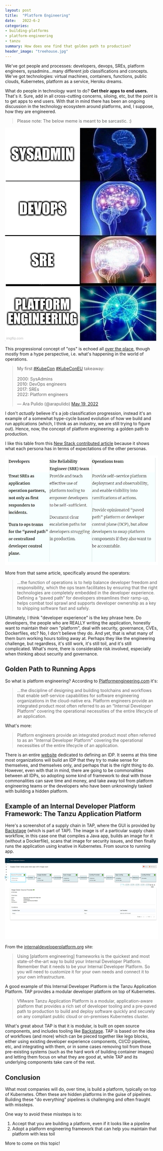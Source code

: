 ```yaml
---
layout: post
title:  "Platform Engineering"
date:   2022-6-2
categories: 
- building-platforms
- platform-engineering
- tanzu
summary: How does one find that golden path to production?
header_image: "treehouse.jpg"
---
```


We've got people and processes: developers, devops, SREs, platform engineers, sysadmins...many different job classifications and concepts. We've got technologies: virtual machines, containers, functions, public clouds, Kubernetes, platform as a service, Heroku dreams.

What do people in technology want to do? **Get their apps to end users.** That's it. Sure, add in all cross-cutting concerns, siloing, etc, but the point is to get apps to end users. With that in mind there has been an ongoing discussion in the technology ecosystem around platforms, and, I suppose, how they are engineered.

>Please note: The below meme is meant to be sarcastic. :)

<img src="/img/blog-images/ops-galaxy-brain.jpg" alt="sysadmin to devops to SRE to platform engineering" style="width:500px;"/>

This progressional concept of "ops" is echoed all [over the place](https://blog.getambassador.io/kubecon-eu-2022-summary-cloud-novices-golden-paths-and-software-supply-chains-f38d34b0c5a4), though mostly from a hype perspective, i.e. what's happening in the world of operations.

<blockquote class="twitter-tweet"><p lang="en" dir="ltr">My first <a href="https://twitter.com/hashtag/KubeCon?src=hash&amp;ref_src=twsrc%5Etfw">#KubeCon</a> <a href="https://twitter.com/hashtag/KubeConEU?src=hash&amp;ref_src=twsrc%5Etfw">#KubeConEU</a> takeaway:<br><br>2000: SysAdmins<br>2010: DevOps engineers<br>2017: SREs<br>2022: Platform engineers</p>&mdash; Ara Pulido (@arapulido) <a href="https://twitter.com/arapulido/status/1527216800416538624?ref_src=twsrc%5Etfw">May 19, 2022</a></blockquote> <script async src="https://platform.twitter.com/widgets.js" charset="utf-8"></script> 

I don't *actually* believe it's a job classification progression, instead it's an example of a somewhat hype-cycle based evolution of how we build and run applications (which, I think as an industry, we are still trying to figure out). Hence, now, the concept of platform engineering: a golden path to production.

I like this table from this [New Stack contributed article](https://thenewstack.io/how-the-developer-experience-is-changing-with-cloud-native/) because it shows what each persona has in terms of expectations of the other personas.

<img src="/img/blog-images/plat-eng-descriptions.jpg" alt="sysadmin to devops to SRE to platform engineering" style="width:800px;"/>

More from that same article, specifically around the operators:

>...the function of operations is to help balance developer freedom and responsibility, which the ops team facilitates by ensuring that the right technologies are completely embedded in the developer experience. Defining a “paved path” for developers streamlines their ramp-up, helps combat tool sprawl and supports developer ownership as a key to shipping software fast and safely.

Ultimately, I think "developer experience" is the key phrase here. Do developers, the people who are REALLY writing the application, honestly want to maintain their own "platform", deal with security, governance, CVEs, Dockerfiles, etc? No, I don't believe they do. And yet, that is what many of them burn working hours toiling away at. Perhaps they like the engineering challenge, but regardless, it's still work, it's still toil, and it's still complicated. What's more, there is considerable risk involved, especially when thinking about security and governance.

## Golden Path to Running Apps

So what is platform engineering? According to [Platformengineering.com](https://platformengineering.org/blog/what-is-platform-engineering) it's:

>...the discipline of designing and building toolchains and workflows that enable self-service capabilities for software engineering organizations in the cloud-native era. Platform engineers provide an integrated product most often referred to as an “Internal Developer Platform” covering the operational necessities of the entire lifecycle of an application.

What's more:

>Platform engineers provide an integrated product most often referred to as an "Internal Developer Platform" covering the operational necessities of the entire lifecycle of an application.

There is an entire [website](https://internaldeveloperplatform.org) dedicated to defining an IDP. It seems at this time most organizations will build an IDP that they try to make sense for themselves, and themselves only, and perhaps that is the right thing to do. However, even with that in mind, there are going to be commonalities between all IDPs, so adopting some kind of framework to deal with those commonalities can save time and money, and take away toil from platform engineering teams or the developers who have been unknowingly tasked with building a hidden platform.

## Example of an Internal Developer Platform Framework: The Tanzu Application Platform

Here's a screenshot of a supply chain in TAP, where the GUI is provided by [Backstage](https://backstage.io) (which is part of TAP). The image is of a particular supply chain workflow, in this case one that compiles a Java app, builds an image for it (without a Dockerfile), scans that image for security issues, and then finally runs the application using knative in Kubernetes. From source to running app.

![An example of the TAP GUI: compiling code, budiling an image, scanning it, and running it in Kubernetes](/img/blog-images/tap-image-scan.jpg)

From the [internaldeveloperplatform.org](https://internaldeveloperplatform.org/frameworks/) site:

>Using [platform engineering] frameworks is the quickest and most state-of-the-art way to build your Internal Developer Platform. Remember that it needs to be your Internal Developer Platform. So you will need to customize it for your own needs and connect it to your own infrastructure. 

A good example of this Internal Developer Platform is the Tanzu Application Platform. TAP provides a modular developer platform on top of Kubernetes.

>VMware Tanzu Application Platform is a modular, application-aware platform that provides a rich set of developer tooling and a pre-paved path to production to build and deploy software quickly and securely on any compliant public cloud or on-premises Kubernetes cluster.

What's great about TAP is that it is modular, is built on open source components, and includes tooling like [Backstage](https://backstage.io). TAP is based on the idea of workflows (and more) which can be pieced together like lego blocks, either using existing developer experience components, CI/CD pipelines, etc, and integrating with them, or in some cases removing toil from those pre-existing systems (such as the hard work of building container images) and letting them focus on what they are good at, while TAP and its underlying components take care of the rest.

## Conclusion

What most companies will do, over time, is build a platform, typically on top of Kubernetes. Often these are hidden platforms in the guise of pipelines. Building these "do everything" pipelines is challenging and often fraught with missteps.

One way to avoid these missteps is to:

1. Accept that you are building a platform, even if it looks like a pipeline
2. Adopt a platform engineering framework that can help you maintain that platform with less toil

More to come on this topic!
